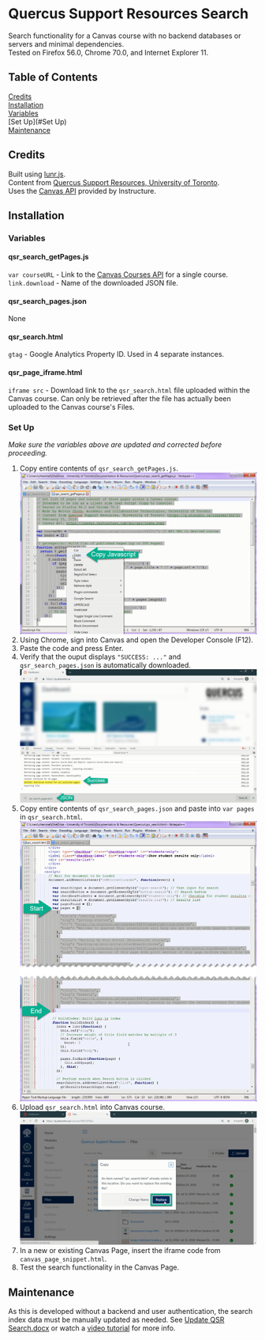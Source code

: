 # Quercus Support Resources Search
Search functionality for a Canvas course with no backend databases or servers and minimal dependencies.  
Tested on Firefox 56.0, Chrome 70.0, and Internet Explorer 11.  

## Table of Contents
[Credits](#credits)  
[Installation](#installation)  
  [Variables](#variables)  
  [Set Up](#Set Up)  
[Maintenance](#maintenance)  

## Credits
Built using [lunr.js](https://lunrjs.com/docs/index.html).  
Content from [Quercus Support Resources, University of Toronto](https://q.utoronto.ca/courses/46670).  
Uses the [Canvas API](https://canvas.instructure.com/doc/api/index.html) provided by Instructure.  

## Installation
### Variables
#### qsr_search_getPages.js
`var courseURL` - Link to the [Canvas Courses API](https://canvas.instructure.com/doc/api/courses.html#method.courses.show) for a single course.
`link.download` - Name of the downloaded JSON file.

#### qsr_search_pages.json
None

#### qsr_search.html
`gtag` - Google Analytics Property ID. Used in 4 separate instances.

#### qsr_page_iframe.html
`iframe src` - Download link to the `qsr_search.html` file uploaded within the Canvas course. Can only be retrieved after the file has actually been uploaded to the Canvas course's Files.

### Set Up
*Make sure the variables above are updated and corrected before proceeding.*
1. Copy entire contents of `qsr_search_getPages.js`.
   ![Copy Javascript](docs/1_copy_javascript.png)
2. Using Chrome, sign into Canvas and open the Developer Console (F12).
3. Paste the code and press Enter.
4. Verify that the ouput displays `"SUCCESS: ..."` and `qsr_search_pages.json` is automatically downloaded.
   ![Run Javascript](docs/2_run_javascript.png)
5. Copy entire contents of `qsr_search_pages.json` and paste into `var pages` in `qsr_search.html`.
   ![Paste JSON](docs/3_paste_JSON.png)
6. Upload `qsr_search.html` into Canvas course.
   ![Upload HTML](docs/4_upload_HTML.png)
7. In a new or existing Canvas Page, insert the iframe code from `canvas_page_snippet.html`.
8. Test the search functionality in the Canvas Page.

## Maintenance
As this is developed without a backend and user authentication, the search index data must be manually updated as needed. 
See [Update QSR Search.docx](docs/Update%20QSR%20Search.docx) or watch a [video tutorial](https://youtu.be/CoIv780_sls) for more info.